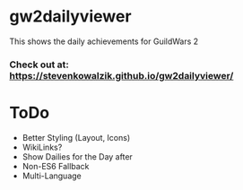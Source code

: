 # gw2dailyviewer

This shows the daily achievements for GuildWars 2

### Check out at: https://stevenkowalzik.github.io/gw2dailyviewer/

# ToDo
 * Better Styling (Layout, Icons)
 * WikiLinks?
 * Show Dailies for the Day after
 * Non-ES6 Fallback
 * Multi-Language
